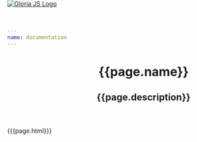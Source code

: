 ```yaml
---
name: documentation
---
```

<html lang="en">
    <head>
        <title>{{page.title}} | GloriaJS</title>
        <meta name="description" content="{{page.description}}">
        <link rel="stylesheet" href="/stylesheets/stylesheet.css">
    </head>
    <body>
        <nav class="bg-white border-gray-200 dark:bg-gray-900" style="position: absolute; top: 0;">
            <div class="max-w-screen-xl flex flex-wrap items-center justify-between mx-auto p-4">
                <a href="/" class="flex items-center">
                    <img src="/images/gloria-js.png" class="h-8 mr-3" alt="Gloria JS Logo" />
                </a>
            </div>
        </nav>
        <header class="relative
            z-10
            pt-[120px]
            px-4
            md:pt-[130px]
            lg:pt-[160px]
            pb-[100px]
            bg-primary
            overflow-hidden">
                <div class="inner" style="padding-left: 120px;">
                    <h1>{{page.name}}</h1>
                    <h2>{{page.description}}</h2>
                </div>
        </header>
        <div class="container mx-auto px-4">
            <div class="inner">
                {{{page.html}}}
            </div>
        </div>
        <script src="/scripts/gloria.js"></script>
        <script src="/prism/prism.js"></script>
    </body>
</html>
